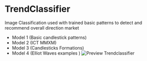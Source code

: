 # TrendClassifier
Image Classification used with trained basic patterns to detect and recommend overall direction market
- Model 1 (Basic candlestick patterns)
- Model 2 (ICT MMXM)
- Model 3 (Candlesticks Formations)
- Model 4 (Elliot Waves examples )
![Preview Trendclassifier](https://github.com/user-attachments/assets/9b24b223-8290-46ca-967d-421021b68846)
